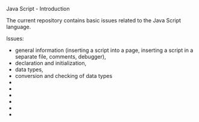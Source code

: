Java Script - Introduction

The current repository contains basic issues related to the Java Script language.

Issues:

- general information (inserting a script into a page, inserting a script in a separate file, comments, debugger),
- declaration and initialization,
- data types,
- conversion and checking of data types
- 
-
-
-
-
-
